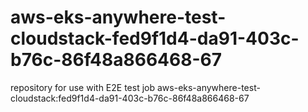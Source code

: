 # aws-eks-anywhere-test-cloudstack-fed9f1d4-da91-403c-b76c-86f48a866468-67
repository for use with E2E test job aws-eks-anywhere-test-cloudstack:fed9f1d4-da91-403c-b76c-86f48a866468-67
